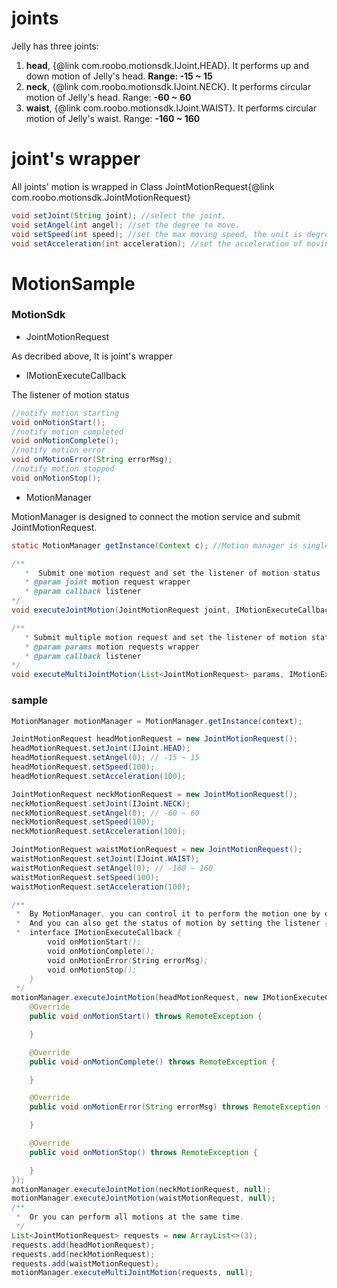 # joints
Jelly has three joints:
1. **head**, {@link com.roobo.motionsdk.IJoint.HEAD}. It performs up and down motion of Jelly's head. **Range: -15 ~ 15**
2. **neck**, {@link com.roobo.motionsdk.IJoint.NECK}. It performs circular motion of Jelly's head. Range: **-60 ~ 60**
3. **waist**, {@link com.roobo.motionsdk.IJoint.WAIST}. It performs circular motion of Jelly's waist. Range: **-160 ~ 160**

# joint's wrapper
All joints' motion is wrapped in Class JointMotionRequest{@link com.roobo.motionsdk.JointMotionRequest}
```java
void setJoint(String joint); //select the joint.
void setAngel(int angel); //set the degree to move.
void setSpeed(int speed); //set the max moving speed, the unit is degree per second.
void setAcceleration(int acceleration); //set the acceleration of moving.
```

# MotionSample
### MotionSdk
* JointMotionRequest

As decribed above, It is joint's wrapper
* IMotionExecuteCallback

The listener of motion status

```java
//notify motion starting
void onMotionStart();
//notify motion completed
void onMotionComplete();
//notify motion error
void onMotionError(String errorMsg);
//notify motion stopped
void onMotionStop();
```

* MotionManager

MotionManager is designed to connect the motion service and submit JointMotionRequest.

```java
static MotionManager getInstance(Context c); //Motion manager is singleton

/**
   *  Submit one motion request and set the listener of motion status
   * @param joint motion request wrapper
   * @param callback listener
*/
void executeJointMotion(JointMotionRequest joint, IMotionExecuteCallback callback)

/**
   * Submit multiple motion request and set the listener of motion status
   * @param params motion requests wrapper
   * @param callback listener
*/
void executeMultiJointMotion(List<JointMotionRequest> params, IMotionExecuteCallback callback)
```

### sample

```java
MotionManager motionManager = MotionManager.getInstance(context);

JointMotionRequest headMotionRequest = new JointMotionRequest();
headMotionRequest.setJoint(IJoint.HEAD);
headMotionRequest.setAngel(0); // -15 ~ 15
headMotionRequest.setSpeed(100);
headMotionRequest.setAcceleration(100);

JointMotionRequest neckMotionRequest = new JointMotionRequest();
neckMotionRequest.setJoint(IJoint.NECK);
neckMotionRequest.setAngel(0); // -60 ~ 60
neckMotionRequest.setSpeed(100);
neckMotionRequest.setAcceleration(100);

JointMotionRequest waistMotionRequest = new JointMotionRequest();
waistMotionRequest.setJoint(IJoint.WAIST);
waistMotionRequest.setAngel(0); // -160 ~ 160
waistMotionRequest.setSpeed(100);
waistMotionRequest.setAcceleration(100);

/**
 *  By MotionManager, you can control it to perform the motion one by one or perform all motions at the same time.
 *  And you can also get the status of motion by setting the listener {@link com.roobo.motionsdk.IMotionExecuteCallback}
 *  interface IMotionExecuteCallback {
        void onMotionStart();
        void onMotionComplete();
        void onMotionError(String errorMsg);
        void onMotionStop();
    }
 */
motionManager.executeJointMotion(headMotionRequest, new IMotionExecuteCallback.Stub() {
    @Override
    public void onMotionStart() throws RemoteException {

    }

    @Override
    public void onMotionComplete() throws RemoteException {

    }

    @Override
    public void onMotionError(String errorMsg) throws RemoteException {

    }

    @Override
    public void onMotionStop() throws RemoteException {

    }
});
motionManager.executeJointMotion(neckMotionRequest, null);
motionManager.executeJointMotion(waistMotionRequest, null);
/**
 *  Or you can perform all motions at the same time.
 */
List<JointMotionRequest> requests = new ArrayList<>(3);
requests.add(headMotionRequest);
requests.add(neckMotionRequest);
requests.add(waistMotionRequest);
motionManager.executeMultiJointMotion(requests, null);
```
